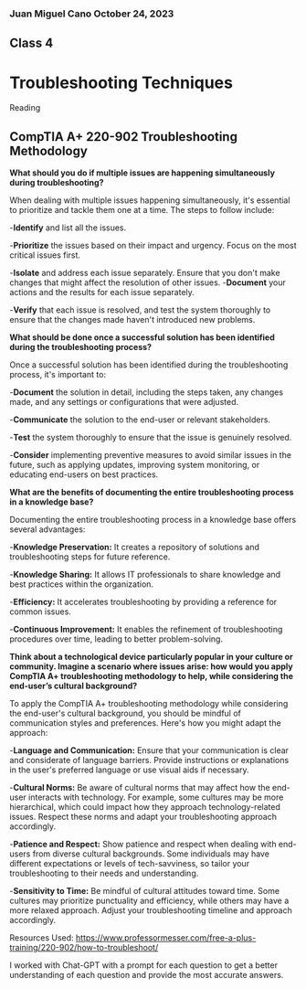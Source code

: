 ### Juan Miguel Cano October 24, 2023

## Class 4

# Troubleshooting Techniques

Reading
## CompTIA A+ 220-902 Troubleshooting Methodology

**What should you do if multiple issues are happening simultaneously during troubleshooting?**

When dealing with multiple issues happening simultaneously, it's essential to prioritize and tackle them one at a time. The steps to follow include:

-**Identify** and list all the issues.

-**Prioritize** the issues based on their impact and urgency. Focus on the most critical issues first.

-**Isolate** and address each issue separately. Ensure that you don't make changes that might affect the resolution of other issues.
-**Document** your actions and the results for each issue separately.

-**Verify** that each issue is resolved, and test the system thoroughly to ensure that the changes made haven't introduced new problems.

**What should be done once a successful solution has been identified during the troubleshooting process?**

Once a successful solution has been identified during the troubleshooting process, it's important to:

-**Document** the solution in detail, including the steps taken, any changes made, and any settings or configurations that were adjusted.

-**Communicate** the solution to the end-user or relevant stakeholders.

-**Test** the system thoroughly to ensure that the issue is genuinely resolved.

-**Consider** implementing preventive measures to avoid similar issues in the future, such as applying updates, improving system monitoring, or educating end-users on best practices.

**What are the benefits of documenting the entire troubleshooting process in a knowledge base?**

Documenting the entire troubleshooting process in a knowledge base offers several advantages:

-**Knowledge Preservation:** It creates a repository of solutions and troubleshooting steps for future reference.

-**Knowledge Sharing:** It allows IT professionals to share knowledge and best practices within the organization.

-**Efficiency:** It accelerates troubleshooting by providing a reference for common issues.

-**Continuous Improvement:** It enables the refinement of troubleshooting procedures over time, leading to better problem-solving.

**Think about a technological device particularly popular in your culture or community. Imagine a scenario where issues arise: how would you apply CompTIA A+ troubleshooting methodology to help, while considering the end-user’s cultural background?**

To apply the CompTIA A+ troubleshooting methodology while considering the end-user's cultural background, you should be mindful of communication styles and preferences. Here's how you might adapt the approach:

-**Language and Communication:** Ensure that your communication is clear and considerate of language barriers. Provide instructions or explanations in the user's preferred language or use visual aids if necessary.

-**Cultural Norms:** Be aware of cultural norms that may affect how the end-user interacts with technology. For example, some cultures may be more hierarchical, which could impact how they approach technology-related issues. Respect these norms and adapt your troubleshooting approach accordingly.

-**Patience and Respect:** Show patience and respect when dealing with end-users from diverse cultural backgrounds. Some individuals may have different expectations or levels of tech-savviness, so tailor your troubleshooting to their needs and understanding.

-**Sensitivity to Time:** Be mindful of cultural attitudes toward time. Some cultures may prioritize punctuality and efficiency, while others may have a more relaxed approach. Adjust your troubleshooting timeline and approach accordingly.

Resources Used: https://www.professormesser.com/free-a-plus-training/220-902/how-to-troubleshoot/

I worked with Chat-GPT with a prompt for each question to get a better understanding of each question and provide the most accurate answers.